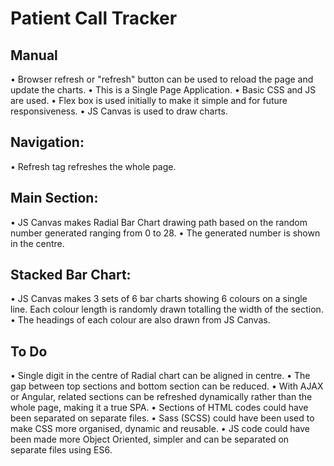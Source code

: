 # Patient Call Tracker

## Manual
•	Browser refresh or "refresh" button can be used to reload the page and update the charts.
•	This is a Single Page Application.
•	Basic CSS and JS are used.
•	Flex box is used initially to make it simple and for future responsiveness.
•	JS Canvas is used to draw charts.

## Navigation:
•	Refresh <a> tag refreshes the whole page.

## Main Section:
•	JS Canvas makes Radial Bar Chart drawing path based on the random number generated ranging from 0 to 28.
•	The generated number is shown in the centre.

## Stacked Bar Chart:
•	JS Canvas makes 3 sets of 6 bar charts showing 6 colours on a single line. Each colour length is randomly drawn totalling the width of the section.
•	The headings of each colour are also drawn from JS Canvas.

## To Do

•	Single digit in the centre of Radial chart can be aligned in centre.
•	The gap between top sections and bottom section can be reduced.
•	With AJAX or Angular, related sections can be refreshed dynamically rather than the whole page, making it a true SPA.
•	Sections of HTML codes could have been separated on separate files.
•	Sass (SCSS) could have been used to make CSS more organised, dynamic and reusable.
•	JS code could have been made more Object Oriented, simpler and can be separated on separate files using ES6.
